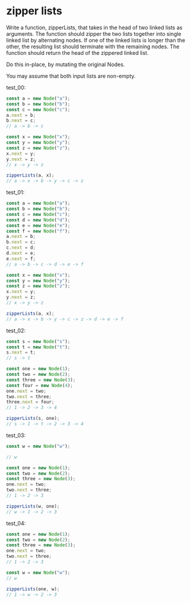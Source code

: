 # zipper lists

Write a function, zipperLists, that takes in the head of two linked lists as arguments. The function should zipper the two lists together into single linked list by alternating nodes. If one of the linked lists is longer than the other, the resulting list should terminate with the remaining nodes. The function should return the head of the zippered linked list.

Do this in-place, by mutating the original Nodes.

You may assume that both input lists are non-empty.

test_00:
```js
const a = new Node("a");
const b = new Node("b");
const c = new Node("c");
a.next = b;
b.next = c;
// a -> b -> c

const x = new Node("x");
const y = new Node("y");
const z = new Node("z");
x.next = y;
y.next = z;
// x -> y -> z

zipperLists(a, x);
// a -> x -> b -> y -> c -> z
```

test_01:
```js
const a = new Node("a");
const b = new Node("b");
const c = new Node("c");
const d = new Node("d");
const e = new Node("e");
const f = new Node("f");
a.next = b;
b.next = c;
c.next = d;
d.next = e;
e.next = f;
// a -> b -> c -> d -> e -> f

const x = new Node("x");
const y = new Node("y");
const z = new Node("z");
x.next = y;
y.next = z;
// x -> y -> z

zipperLists(a, x);
// a -> x -> b -> y -> c -> z -> d -> e -> f
```

test_02:
```js
const s = new Node("s");
const t = new Node("t");
s.next = t;
// s -> t

const one = new Node(1);
const two = new Node(2);
const three = new Node(3);
const four = new Node(4);
one.next = two;
two.next = three;
three.next = four;
// 1 -> 2 -> 3 -> 4

zipperLists(s, one);
// s -> 1 -> t -> 2 -> 3 -> 4
```

test_03:
```js
const w = new Node("w");

// w

const one = new Node(1);
const two = new Node(2);
const three = new Node(3);
one.next = two;
two.next = three;
// 1 -> 2 -> 3

zipperLists(w, one);
// w -> 1 -> 2 -> 3
```

test_04:
```js
const one = new Node(1);
const two = new Node(2);
const three = new Node(3);
one.next = two;
two.next = three;
// 1 -> 2 -> 3

const w = new Node("w");
// w

zipperLists(one, w);
// 1 -> w -> 2 -> 3
```
